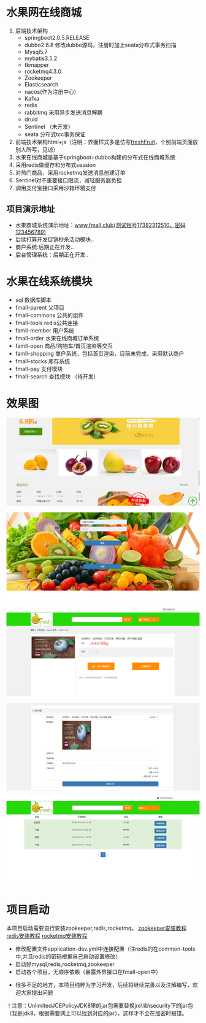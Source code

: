 # 水果网在线商城

1. 后端技术架构
    * springboot2.0.5.RELEASE
    * dubbo2.6.8 修改dubbo源码，注册时加上seata分布式事务扫描
    * Mysql5.7
    * mybatis3.5.2
    * tkmapper
    * rocketmq4.3.0
    * Zookeeper
    * Elasticsearch
    * nacos(作为注册中心)
    * Kafka
    * redis
    * rabbitmq 采用异步发送消息解耦
    * druid
    * Sentinel （未开发）
    * seata 分布式tcc事务保证
2. 前端技术架构html+js（注明：界面样式多是仿写[freshFruit](https://github.com/hajnalmin/freshFriut)，个别前端页面放别人所写，见谅）
3. 水果在线商城是基于springboot+dubbo构建的分布式在线商城系统
4. 采用redis做缓存和分布式session
5. 对热门商品，采用rocketmq发送消息创建订单
6. Sentinel对不重要接口限流，减轻服务器负担
7. 调用支付宝接口采用沙箱环境支付

## 项目演示地址

* 水果商城系统演示地址：www.fmall.club(测试账号17382312510，密码123456789)
* 后续打算开发促销秒杀活动模块..
* 商户系统:后期正在开发..
* 后台管理系统：后期正在开发..


# 水果在线系统模块
* sql  数据库脚本             
* fmall-parent 父项目                                
* fmall-commons 公共的组件
* fmall-tools redis公共连接
* famll-member  用户系统                          
* fmall-order 水果在线商城订单系统   
* famll-open  商品/购物车/首页渲染等交互                   
* famll-shopping 商户系统，包括首页渲染，目前未完成，采用默认商户                                     
* fmall-stocks 库存系统      
* fmall-pay 支付模块  
* fmall-search 查找模块 （待开发）                                 
                                                   

# 效果图

![](ReadmePic/index.png)

![](ReadmePic/login.png)

![](ReadmePic/detail.png)

![](ReadmePic/order.png)

![](ReadmePic/orderList.png)
# 项目启动
本项目启动需要自行安装zookeeper,redis,rocketmq。
[zookeeper安装教程](https://www.e-learn.cn/content/qita/2410440)
[redis安装教程](https://www.runoob.com/redis/redis-install.html)
[rocketmq安装教程](http://rocketmq.apache.org/docs/quick-start/)
* 修改配置文件application-dev.yml中连接配置（注redis的在common-tools中,并且redis的密码根据自己启动设置修改）
* 启动好mysql,redis,rocketmq,zookeeper
* 启动各个项目，无顺序依赖（暴露外界接口在fmall-open中）


- 很多不足的地方，本项目纯粹为学习开发，后续将继续完善以及注解编写，欢迎大家提出问题

！注意：UnlimitedJCEPolicyJDK8里的jar包需要替换jre\lib\security下的jar包（我是jdk8，根据需要网上可以找到对应的jar），这样才不会在加密时报错。









